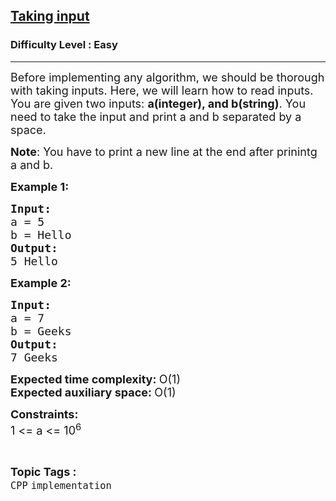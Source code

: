 <h2><a href="https://www.geeksforgeeks.org/problems/taking-input/1?page=1&category=CPP&status=unsolved&sortBy=submissions">Taking input</a></h2><h3>Difficulty Level : Easy</h3><hr><div class="problems_problem_content__Xm_eO"><p><span style="font-size: 18px;">Before implementing any algorithm, we should be thorough with taking inputs. Here, we will learn how to read inputs.<br>You are given two inputs: <strong>a(integer), and b(string)</strong>. You need to take the input and print a and b separated by a space.</span></p>
<p><span style="font-size: 18px;"><strong>Note</strong>: You have to print a new line at the end after prinintg a and b.</span></p>
<p><span style="font-size: 18px;"><strong>Example 1:</strong></span></p>
<pre><span style="font-size: 18px;"><strong>Input:</strong>
a = 5
b = Hello
<strong>Output:
</strong>5 Hello</span></pre>
<p><span style="font-size: 18px;"><strong>Example 2:</strong></span></p>
<pre><span style="font-size: 18px;"><strong>Input:</strong>
a = 7
b = Geeks
<strong>Output:
</strong>7 Geeks</span></pre>
<p><span style="font-size: 18px;"><strong>Expected time complexity: </strong>O(1)<strong><br></strong></span><span style="font-size: 18px;"><strong>Expected auxiliary space: </strong>O(1)</span></p>
<p><span style="font-size: 18px;"><strong>Constraints:</strong><br>1 &lt;= a &lt;= 10<sup>6</sup></span></p></div><br><p><span style=font-size:18px><strong>Topic Tags : </strong><br><code>CPP</code>&nbsp;<code>implementation</code>&nbsp;